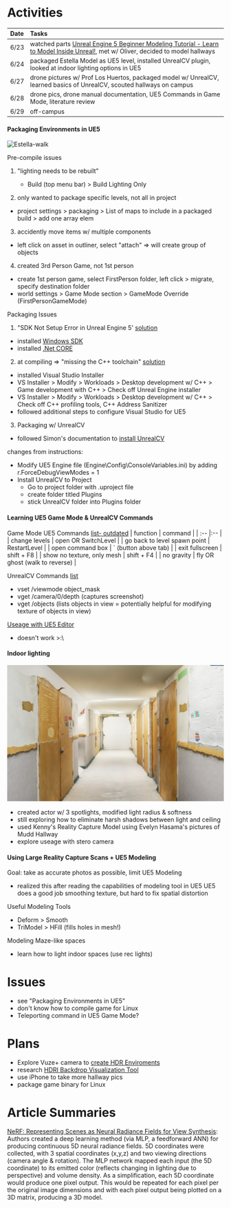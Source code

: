 # Activities
| Date | Tasks
| :--        |:--   |
| 6/23 | watched parts [Unreal Engine 5 Beginner Modeling Tutorial - Learn to Model Inside Unreal!](https://www.youtube.com/watch?v=9InU0xbX7l0&t=666s), met w/ Oliver, decided to model hallways
| 6/24 |  packaged Estella Model as UE5 level, installed UnrealCV plugin, looked at indoor lighting options in UE5
| 6/27  | drone pictures w/ Prof Los Huertos, packaged model w/ UnrealCV, learned basics of UnrealCV, scouted hallways on campus
| 6/28 | drone pics, drone manual documentation, UE5 Commands in Game Mode, literature review
| 6/29 | off-campus

#### Packaging Environments in UE5
![Estella-walk](estella-walk.gif)

Pre-compile issues
1. "lighting needs to be rebuilt"
    + Build (top menu bar) > Build Lighting Only

2. only wanted to package specific levels, not all in project 
  + project settings > packaging > List of maps to include in a packaged build > add one array elem

3. accidently move items w/ multiple components
+ left click on asset in outliner, select "attach" => will create group of objects

4. created 3rd Person Game, not 1st person
+ create 1st person game, select FirstPerson folder, left click > migrate, specify destination folder
+ world settings > Game Mode section > GameMode Override (FirstPersonGameMode)

Packaging Issues
1. "SDK Not Setup Error in Unreal Engine 5' [solution](https://www.youtube.com/watch?v=EoIdyhjW9e0)
+ installed [Windows SDK](https://developer.microsoft.com/en-us/windows/downloads/windows-sdk/)
+ installed [.Net CORE](https://dotnet.microsoft.com/en-us/download/dotnet/thank-you/sdk-3.1.420-windows-x64-installer)

2. at compiling => "missing the C++ toolchain" [solution](https://docs.unrealengine.com/4.26/en-US/ProductionPipelines/DevelopmentSetup/VisualStudioSetup/)
+ installed Visual Studio Installer 
+ VS Installer > Modify > Workloads > Desktop development w/ C++ > Game development with C++ > Check off Unreal Engine installer
+ VS Installer > Modify > Workloads > Desktop development w/ C++ > Check off C++ profiling tools, C++ Address Sanitizer
+ followed additional steps to configure Visual Studio for UE5

3. Packaging w/ UnrealCV 
+ followed Simon's documentation to [install UnrealCV](https://docs.google.com/document/d/1JNUTa4mtYO1HfRb6MZphGecvot_VNfFEwurrTE0savI/edit?usp=sharing)

changes from instructions: 
+ Modify UE5 Engine file (Engine\Config\ConsoleVariables.ini) by adding r.ForceDebugViewModes = 1
+ Install UnrealCV to Project 
  + Go to project folder with .uproject file
  + create folder titled Plugins
  + stick UnrealCV folder into Plugins folder

#### Learning UE5 Game Mode & UnrealCV Commands
Game Mode
UE5 Commands [list- outdated](https://www.oldunreal.com/UnrealReference/Console.html)
| function | command |
| :--        |:--   |
| change levels |  open <name of level> OR SwitchLevel <name of level> |
| go back to level spawn point | RestartLevel |
| open command box | ` (button above tab) |
| exit fullscreen | shift + F8 |
| show no texture, only mesh | shift + F4 |
| no gravity | fly OR ghost (walk to reverse) |


UnrealCV Commands [list](http://docs.unrealcv.org/en/latest/reference/commands.html)
+ vset /viewmode object_mask 
+ vget /camera/0/depth (captures screenshot)
+ vget /objects (lists objects in view = potentially helpful for modifying texture of objects in view)

[Useage with UE5 Editor](http://docs.unrealcv.org/en/latest/plugin/custom_scene.html)
+ doesn't work >:\


#### Indoor lighting
![MuddHallway](hallway-lighting.png)
+ created actor w/ 3 spotlights, modified light radius & softness
+ still exploring how to eliminate harsh shadows between light and ceiling
+ used Kenny's Reality Capture Model using Evelyn Hasama's pictures of Mudd Hallway
+ explore useage with stero camera

#### Using Large Reality Capture Scans + UE5 Modeling
Goal: take as accurate photos as possible, limit UE5 Modeling
+ realized this after reading the capabilities of modeling tool in UE5
UE5 does a good job smoothing texture, but hard to fix spatial distortion 

Useful Modeling Tools
+ Deform > Smooth
+ TriModel > HFill (fills holes in mesh!)

Modeling Maze-like spaces
+ learn how to light indoor spaces (use rec lights)

# Issues
+ see "Packaging Environments in UE5" 
+ don't know how to compile game for Linux
+ Teleporting command in UE5 Game Mode?
	
# Plans
+ Explore Vuze+ camera to [create HDR Enviroments](https://blog.polyhaven.com/how-to-create-high-quality-hdri/)
+ research [HDRI Backdrop Visualization Tool](https://docs.unrealengine.com/5.0/en-US/hdri-backdrop-visualization-tool-in-unreal-engine/)
+ use iPhone to take more hallway pics
+ package game binary for Linux

# Article Summaries
[NeRF: Representing Scenes as Neural Radiance Fields for View Synthesis](https://cs.pomona.edu/~ajc/other/Mildenhall%20et%20al%20-%202022%20-%20NeRF%20representing%20scenes%20as%20neural%20radiance%20field.pdf): 
Authors created a deep learning method (via MLP, a feedforward ANN) for producing continuous 5D neural radiance fields. 5D coordinates were collected, with 3 spatial coordinates (x,y,z) and two viewing directions (camera angle & rotation). The MLP network mapped each input (the 5D coordinate) to its emitted color (reflects changing in lighting due to perspective) and volume density. As a simplification, each 5D coordinate would produce one pixel output. This would be repeated for each pixel per the original image dimensions and with each pixel output being plotted on a 3D matrix, producing a 3D model.
